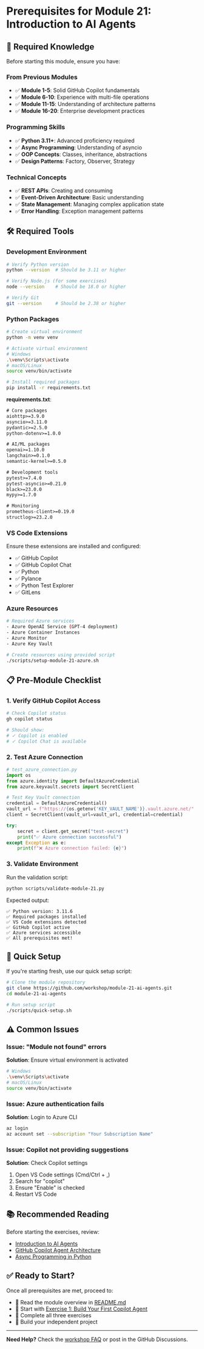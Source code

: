 # Prerequisites for Module 21: Introduction to AI Agents

## 🎯 Required Knowledge

Before starting this module, ensure you have:

### From Previous Modules
- ✅ **Module 1-5**: Solid GitHub Copilot fundamentals
- ✅ **Module 6-10**: Experience with multi-file operations
- ✅ **Module 11-15**: Understanding of architecture patterns
- ✅ **Module 16-20**: Enterprise development practices

### Programming Skills
- ✅ **Python 3.11+**: Advanced proficiency required
- ✅ **Async Programming**: Understanding of asyncio
- ✅ **OOP Concepts**: Classes, inheritance, abstractions
- ✅ **Design Patterns**: Factory, Observer, Strategy

### Technical Concepts
- ✅ **REST APIs**: Creating and consuming
- ✅ **Event-Driven Architecture**: Basic understanding
- ✅ **State Management**: Managing complex application state
- ✅ **Error Handling**: Exception management patterns

## 🛠️ Required Tools

### Development Environment
```bash
# Verify Python version
python --version  # Should be 3.11 or higher

# Verify Node.js (for some exercises)
node --version    # Should be 18.0 or higher

# Verify Git
git --version     # Should be 2.38 or higher
```

### Python Packages
```bash
# Create virtual environment
python -m venv venv

# Activate virtual environment
# Windows
.\venv\Scripts\activate
# macOS/Linux
source venv/bin/activate

# Install required packages
pip install -r requirements.txt
```

**requirements.txt**:
```txt
# Core packages
aiohttp>=3.9.0
asyncio>=3.11.0
pydantic>=2.5.0
python-dotenv>=1.0.0

# AI/ML packages
openai>=1.10.0
langchain>=0.1.0
semantic-kernel>=0.5.0

# Development tools
pytest>=7.4.0
pytest-asyncio>=0.21.0
black>=23.0.0
mypy>=1.7.0

# Monitoring
prometheus-client>=0.19.0
structlog>=23.2.0
```

### VS Code Extensions
Ensure these extensions are installed and configured:
- ✅ GitHub Copilot
- ✅ GitHub Copilot Chat
- ✅ Python
- ✅ Pylance
- ✅ Python Test Explorer
- ✅ GitLens

### Azure Resources
```bash
# Required Azure services
- Azure OpenAI Service (GPT-4 deployment)
- Azure Container Instances
- Azure Monitor
- Azure Key Vault

# Create resources using provided script
./scripts/setup-module-21-azure.sh
```

## 📋 Pre-Module Checklist

### 1. Verify GitHub Copilot Access
```bash
# Check Copilot status
gh copilot status

# Should show:
# ✓ Copilot is enabled
# ✓ Copilot Chat is available
```

### 2. Test Azure Connection
```python
# test_azure_connection.py
import os
from azure.identity import DefaultAzureCredential
from azure.keyvault.secrets import SecretClient

# Test Key Vault connection
credential = DefaultAzureCredential()
vault_url = f"https://{os.getenv('KEY_VAULT_NAME')}.vault.azure.net/"
client = SecretClient(vault_url=vault_url, credential=credential)

try:
    secret = client.get_secret("test-secret")
    print("✅ Azure connection successful")
except Exception as e:
    print(f"❌ Azure connection failed: {e}")
```

### 3. Validate Environment
Run the validation script:
```bash
python scripts/validate-module-21.py
```

Expected output:
```
✅ Python version: 3.11.6
✅ Required packages installed
✅ VS Code extensions detected
✅ GitHub Copilot active
✅ Azure services accessible
✅ All prerequisites met!
```

## 🚀 Quick Setup

If you're starting fresh, use our quick setup script:
```bash
# Clone the module repository
git clone https://github.com/workshop/module-21-ai-agents.git
cd module-21-ai-agents

# Run setup script
./scripts/quick-setup.sh
```

## ⚠️ Common Issues

### Issue: "Module not found" errors
**Solution**: Ensure virtual environment is activated
```bash
# Windows
.\venv\Scripts\activate
# macOS/Linux
source venv/bin/activate
```

### Issue: Azure authentication fails
**Solution**: Login to Azure CLI
```bash
az login
az account set --subscription "Your Subscription Name"
```

### Issue: Copilot not providing suggestions
**Solution**: Check Copilot settings
1. Open VS Code settings (Cmd/Ctrl + ,)
2. Search for "copilot"
3. Ensure "Enable" is checked
4. Restart VS Code

## 📚 Recommended Reading

Before starting the exercises, review:
- [Introduction to AI Agents](https://docs.microsoft.com/ai-agents)
- [GitHub Copilot Agent Architecture](https://github.blog/copilot-agents)
- [Async Programming in Python](https://docs.python.org/3/library/asyncio.html)

## ✅ Ready to Start?

Once all prerequisites are met, proceed to:
- 📖 Read the module overview in [README.md](README.md)
- 🏃 Start with [Exercise 1: Build Your First Copilot Agent](exercises/exercise1-easy/README.md)
- 🎯 Complete all three exercises
- 🚀 Build your independent project

---

**Need Help?** Check the [workshop FAQ](../../FAQ.md) or post in the GitHub Discussions.
